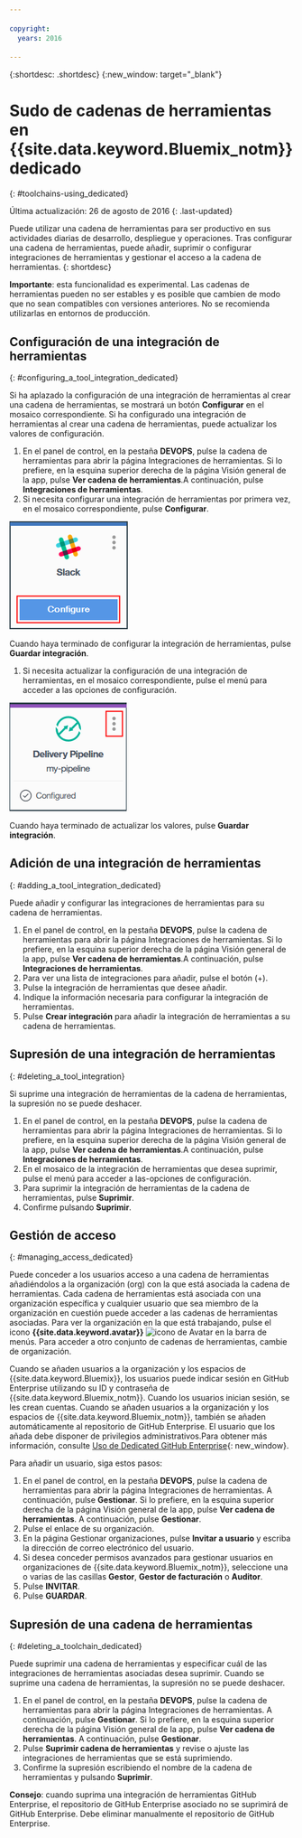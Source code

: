 ```yaml
---

copyright:
  years: 2016

---
```


{:shortdesc: .shortdesc}
{:new_window: target="_blank"}

# Sudo de cadenas de herramientas en {{site.data.keyword.Bluemix_notm}} dedicado
{: #toolchains-using_dedicated}

Última actualización: 26 de agosto de 2016
{: .last-updated}

Puede utilizar una cadena de herramientas para ser productivo en sus actividades diarias de desarrollo, despliegue y operaciones. Tras configurar una cadena de herramientas, puede añadir, suprimir o configurar integraciones de herramientas y gestionar el acceso a la cadena de herramientas.
{: shortdesc}

**Importante**: esta funcionalidad es experimental. Las cadenas de herramientas pueden no ser estables y es posible que cambien de modo que no sean compatibles con versiones anteriores. No se recomienda utilizarlas en entornos de producción.   

## Configuración de una integración de herramientas
{: #configuring_a_tool_integration_dedicated}

Si ha aplazado la configuración de una integración de herramientas al crear una cadena de herramientas, se mostrará un botón **Configurar** en el mosaico correspondiente. Si ha configurado una integración de herramientas al crear una cadena de herramientas, puede actualizar los valores de configuración.

1. En el panel de control, en la pestaña **DEVOPS**, pulse la cadena de herramientas para abrir la página Integraciones de herramientas. Si lo prefiere, en la esquina superior derecha de la página Visión general de la app, pulse **Ver cadena de herramientas**.A continuación, pulse **Integraciones de herramientas**.
1. Si necesita configurar una integración de herramientas por primera vez, en el mosaico correspondiente, pulse **Configurar**.

  ![Botón Configurar](images/toolchain_tile_configure.png)

 Cuando haya terminado de configurar la integración de herramientas, pulse **Guardar integración**.
 
1. Si necesita actualizar la configuración de una integración de herramientas, en el mosaico correspondiente, pulse el menú para acceder a las opciones de configuración.

  ![Menú de configuración](images/toolchain_tile_menu.png)
 
 Cuando haya terminado de actualizar los valores, pulse **Guardar integración**.

## Adición de una integración de herramientas
{: #adding_a_tool_integration_dedicated}

Puede añadir y configurar las integraciones de herramientas para su cadena de herramientas.

1. En el panel de control, en la pestaña **DEVOPS**, pulse la cadena de herramientas para abrir la página Integraciones de herramientas. Si lo prefiere, en la esquina superior derecha de la página Visión general de la app, pulse **Ver cadena de herramientas**.A continuación, pulse **Integraciones de herramientas**.
1. Para ver una lista de integraciones para añadir, pulse el botón (+).
1. Pulse la integración de herramientas que desee añadir.
1. Indique la información necesaria para configurar la integración de herramientas. 
1. Pulse **Crear integración** para añadir la integración de herramientas a su cadena de herramientas.

## Supresión de una integración de herramientas
{: #deleting_a_tool_integration}

Si suprime una integración de herramientas de la cadena de herramientas, la supresión no se puede deshacer. 

1. En el panel de control, en la pestaña **DEVOPS**, pulse la cadena de herramientas para abrir la página Integraciones de herramientas. Si lo prefiere, en la esquina superior derecha de la página Visión general de la app, pulse **Ver cadena de herramientas**.A continuación, pulse **Integraciones de herramientas**.
1. En el mosaico de la integración de herramientas que desea suprimir, pulse el menú para acceder a las-opciones de configuración.
1. Para suprimir la integración de herramientas de la cadena de herramientas, pulse **Suprimir**.
1. Confirme pulsando **Suprimir**. 

## Gestión de acceso
{: #managing_access_dedicated}

Puede conceder a los usuarios acceso a una cadena de herramientas añadiéndolos a la organización (org) con la que está asociada la cadena de herramientas. Cada cadena de herramientas está asociada con una organización específica y cualquier usuario que sea miembro de la organización en cuestión puede acceder a las cadenas de herramientas asociadas. Para ver la organización en la que está trabajando, pulse el icono **{{site.data.keyword.avatar}}** ![icono de Avatar](../icons/i-avatar-icon.svg) en la barra de menús. Para acceder a otro conjunto de cadenas de herramientas, cambie de organización.

Cuando se añaden usuarios a la organización y los espacios de {{site.data.keyword.Bluemix}}, los usuarios puede indicar sesión en GitHub Enterprise utilizando su ID y contraseña de {{site.data.keyword.Bluemix_notm}}. Cuando los usuarios inician sesión, se les crean cuentas. Cuando se añaden usuarios a la organización y los espacios de {{site.data.keyword.Bluemix_notm}}, también se añaden automáticamente al repositorio de GitHub Enterprise. El usuario que los añada debe disponer de privilegios administrativos.Para obtener más información, consulte [Uso de Dedicated GitHub Enterprise](../services/ghededicated/index.html){: new_window}.

Para añadir un usuario, siga estos pasos: 

1. En el panel de control, en la pestaña **DEVOPS**, pulse la cadena de herramientas para abrir la página Integraciones de herramientas. A continuación, pulse **Gestionar**. Si lo prefiere, en la esquina superior derecha de la página Visión general de la app, pulse **Ver cadena de herramientas**. A continuación, pulse **Gestionar**.  
1. Pulse el enlace de su organización. 
1. En la página Gestionar organizaciones, pulse **Invitar a usuario** y escriba la dirección de correo electrónico del usuario.
1. Si desea conceder permisos avanzados para gestionar usuarios en organizaciones de {{site.data.keyword.Bluemix_notm}}, seleccione una o varias de las casillas **Gestor**, **Gestor de facturación** o **Auditor**.
1. Pulse **INVITAR**.
1. Pulse **GUARDAR**.

## Supresión de una cadena de herramientas
{: #deleting_a_toolchain_dedicated}

Puede suprimir una cadena de herramientas y especificar cuál de las integraciones de herramientas asociadas desea suprimir. Cuando se suprime una cadena de herramientas, la supresión no se puede deshacer.

1. En el panel de control, en la pestaña **DEVOPS**, pulse la cadena de herramientas para abrir la página Integraciones de herramientas. A continuación, pulse **Gestionar**. Si lo prefiere, en la esquina superior derecha de la página Visión general de la app, pulse **Ver cadena de herramientas**. A continuación, pulse **Gestionar**.
1. Pulse **Suprimir cadena de herramientas** y revise o ajuste las integraciones de herramientas que se está suprimiendo.
1. Confirme la supresión escribiendo el nombre de la cadena de herramientas y pulsando **Suprimir**.

 **Consejo**: cuando suprima una integración de herramientas GitHub Enterprise, el repositorio de GitHub Enterprise asociado no se suprimirá de GitHub Enterprise. Debe eliminar manualmente el repositorio de GitHub Enterprise.

